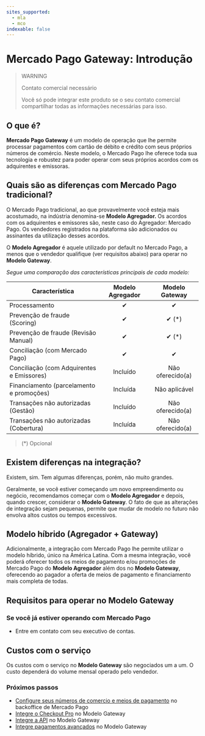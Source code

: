 ```yaml
---
sites_supported:
  - mla
  - mco
indexable: false
---
```


# Mercado Pago Gateway: Introdução

> WARNING
>
> Contato comercial necessário
>
> Você só pode integrar este produto se o seu contato comercial compartilhar todas as informações necessárias para isso.

## O que é? 

**Mercado Pago Gateway** é um modelo de operação que lhe permite processar pagamentos com cartão de débito e crédito com seus próprios números de comércio. Neste modelo, o Mercado Pago lhe oferece toda sua tecnologia e robustez para poder operar com seus próprios acordos com os adquirentes e emissoras.

## Quais são as diferenças com Mercado Pago tradicional?

O Mercado Pago tradicional, ao que provavelmente você esteja mais acostumado, na indústria denomina-se **Modelo Agregador.** Os acordos com os adquirentes e emissores são, neste caso do Agregador: Mercado Pago. Os vendedores registrados na plataforma são adicionados ou assinantes da utilização desses acordos.

O **Modelo Agregador** é aquele utilizado por default no Mercado Pago, a menos que o vendedor qualifique (ver requisitos abaixo) para operar no **Modelo Gateway**.

_Segue uma comparação das características principais de cada modelo:_

| Característica| Modelo Agregador | Modelo Gateway |
| --- | :---: | :---: |
| Processamento | ✔ | ✔ |
| Prevenção de fraude (Scoring) | ✔ | ✔ (*) |
| Prevenção de fraude (Revisão Manual) | ✔ | ✔ (*) |
| Conciliação (com Mercado Pago) | ✔ | ✔ |
| Conciliação (com Adquirentes e Emissores) | Incluído | Não oferecido(a) |
| Financiamento (parcelamento e promoções) | Incluída | Não aplicável |
| Transações não autorizadas (Gestão) | Incluído | Não oferecido(a) |
| Transações não autorizadas (Cobertura) | Incluída | Não oferecido(a) |

> (\*) Opcional

## Existem diferenças na integração?

Existem, sim. Tem algumas diferenças, porém, não muito grandes.

Geralmente, se você estiver começando um novo empreendimento ou negócio, recomendamos começar com o **Modelo Agregador** e depois, quando crescer, considerar o **Modelo Gateway**. O fato de que as alterações de integração sejam pequenas, permite que mudar de modelo no futuro não envolva altos custos ou tempos excessivos.

## Modelo híbrido (Agregador + Gateway)

Adicionalmente, a integração com Mercado Pago lhe permite utilizar o modelo híbrido, único na América Latina. Com a mesma integração, você poderá oferecer todos os meios de pagamento e/ou promoções de Mercado Pago do **Modelo Agregador** além dos no **Modelo Gateway**,  oferecendo ao pagador a oferta de meios de pagamento e financiamento mais completa de todas.

## Requisitos para operar no Modelo Gateway

### Se você já estiver operando com Mercado Pago

* Entre em contato com seu executivo de contas.

## Custos com o serviço

Os custos com o serviço no **Modelo Gateway** são negociados um a um.
O custo dependerá do volume mensal operado pelo vendedor.

### Próximos passos

* [Configure seus números de comercio e meios de pagamento](https://www.mercadopago[FAKER][URL][DOMAIN]/developers/pt/guides/online-payments/gateway/general-considerations/configuration) no backoffice de Mercado Pago
* [Integre o Checkout Pro](https://www.mercadopago[FAKER][URL][DOMAIN]/developers/es/guides/online-payments/gateway/checkout-pro/receiving-payments) no Modelo Gateway
* [Integre a API](https://www.mercadopago[FAKER][URL][DOMAIN]/developers/pt/guides/online-payments/gateway/checkout-api/receiving-payments) no Modelo Gateway
* [Integre pagamentos avançados](https://www.mercadopago[FAKER][URL][DOMAIN]/developers/pt/guides/online-payments/gateway/advanced/introduction) no Modelo Gateway
